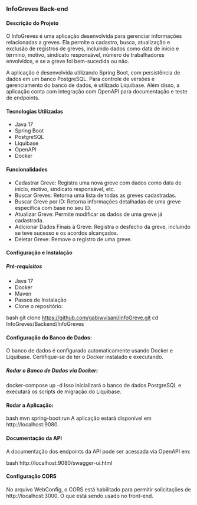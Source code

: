### InfoGreves Back-end

#### Descrição do Projeto

O InfoGreves é uma aplicação desenvolvida para gerenciar informações relacionadas a greves. Ela permite o cadastro, busca, atualização e exclusão de registros de greves, incluindo dados como data de início e término, motivo, sindicato responsável, número de trabalhadores envolvidos, e se a greve foi bem-sucedida ou não.

A aplicação é desenvolvida utilizando Spring Boot, com persistência de dados em um banco PostgreSQL. Para controle de versões e gerenciamento do banco de dados, é utilizado Liquibase. Além disso, a aplicação conta com integração com OpenAPI para documentação e teste de endpoints.

#### Tecnologias Utilizadas

* Java 17
* Spring Boot
* PostgreSQL
* Liquibase
* OpenAPI
* Docker

#### Funcionalidades

* Cadastrar Greve: Registra uma nova greve com dados como data de início, motivo, sindicato responsável, etc.
* Buscar Greves: Retorna uma lista de todas as greves cadastradas.
* Buscar Greve por ID: Retorna informações detalhadas de uma greve específica com base no seu ID.
* Atualizar Greve: Permite modificar os dados de uma greve já cadastrada.
* Adicionar Dados Finais à Greve: Registra o desfecho da greve, incluindo se teve sucesso e os acordos alcançados.
* Deletar Greve: Remove o registro de uma greve.

#### Configuração e Instalação
##### Pré-requisitos

* Java 17
* Docker
* Maven
* Passos de Instalação
* Clone o repositório:

bash
git clone https://github.com/gabiwvisani/InfoGreve.git
cd InfoGreves/Backend/InfoGreves

#### Configuração do Banco de Dados:

O banco de dados é configurado automaticamente usando Docker e Liquibase. Certifique-se de ter o Docker instalado e executando.

##### Rodar o Banco de Dados via Docker:

docker-compose up -d
Isso inicializará o banco de dados PostgreSQL e executará os scripts de migração do Liquibase.

#### Rodar a Aplicação:

bash
mvn spring-boot:run
A aplicação estará disponível em http://localhost:9080.

#### Documentação da API
A documentação dos endpoints da API pode ser acessada via OpenAPI em:

bash
http://localhost:9080/swagger-ui.html

#### Configuração CORS
No arquivo WebConfig, o CORS está habilitado para permitir solicitações de http://localhost:3000. O que está sendo usado no front-end.
